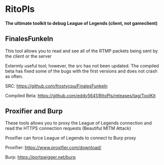 # RitoPls
#### The ultimate toolkit to debug League of Legends (client, not gameclient)

## FinalesFunkeln
This tool allows you to read and see all of the RTMP packets being sent by the client or the server

Extermly useful tool; however, the src has not been updated. The compiled beta has fixed some of the bugs with the first versions and does not crash as often. 

SRC: https://github.com/frostycpu/FinalesFunkeln

Compiled Beta: https://github.com/eddy5641/RitoPls/releases/tag/ToolKit

## Proxifier and Burp
These tools allows you to proxy the League of Legends connection and read the HTTPS connection requests (Beautiful MITM Attack)

Proxifier can force League of Legends to connect to Burp proxy

Proxifier: https://www.proxifier.com/download/

Burp: https://portswigger.net/burp
